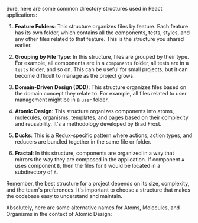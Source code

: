 Sure, here are some common directory structures used in React applications:

1. **Feature Folders**: This structure organizes files by feature. Each feature has its own folder, which contains all the components, tests, styles, and any other files related to that feature. This is the structure you shared earlier.

2. **Grouping by File Type**: In this structure, files are grouped by their type. For example, all components are in a `components` folder, all tests are in a `tests` folder, and so on. This can be useful for small projects, but it can become difficult to manage as the project grows.

3. **Domain-Driven Design (DDD)**: This structure organizes files based on the domain concept they relate to. For example, all files related to user management might be in a `user` folder.

4. **Atomic Design**: This structure organizes components into atoms, molecules, organisms, templates, and pages based on their complexity and reusability. It's a methodology developed by Brad Frost.

5. **Ducks**: This is a Redux-specific pattern where actions, action types, and reducers are bundled together in the same file or folder.

6. **Fractal**: In this structure, components are organized in a way that mirrors the way they are composed in the application. If component `A` uses component `B`, then the files for `B` would be located in a subdirectory of `A`.

Remember, the best structure for a project depends on its size, complexity, and the team's preferences. It's important to choose a structure that makes the codebase easy to understand and maintain.

Absolutely, here are some alternative names for Atoms, Molecules, and Organisms in the context of Atomic Design:

